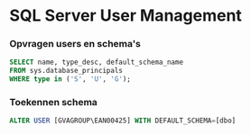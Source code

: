# SQL Server User Management

### Opvragen users en schema's

```sql
SELECT name, type_desc, default_schema_name
FROM sys.database_principals
WHERE type in ('S', 'U', 'G');
```

### Toekennen schema

```sql
ALTER USER [GVAGROUP\EAN00425] WITH DEFAULT_SCHEMA=[dbo]
```


